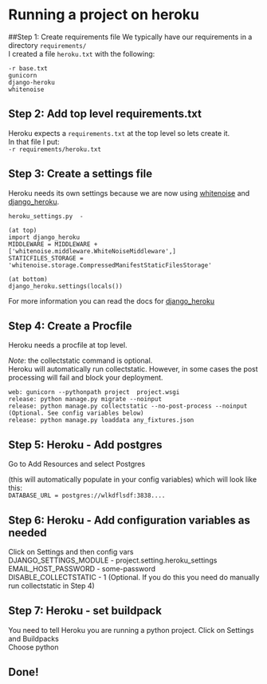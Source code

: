 # Running a project on heroku

##Step 1: Create requirements file
We typically have our requirements in a directory `requirements/`  
I created a file `heroku.txt` with the following:
```
-r base.txt
gunicorn
django-heroku
whitenoise
```

## Step 2: Add top level requirements.txt
Heroku expects a `requirements.txt` at the top level so lets create it.  
In that file I put:  
`-r requirements/heroku.txt`

## Step 3: Create a settings file
Heroku needs its own settings because we are now using [whitenoise](https://github.com/evansd/whitenoise) and [django_heroku](https://github.com/heroku/django-heroku).

```
heroku_settings.py  -

(at top)
import django_heroku
MIDDLEWARE = MIDDLEWARE + ['whitenoise.middleware.WhiteNoiseMiddleware',]
STATICFILES_STORAGE = 'whitenoise.storage.CompressedManifestStaticFilesStorage'

(at bottom)
django_heroku.settings(locals())
```
For more information you can read the docs for [django_heroku](https://github.com/heroku/django-heroku)

## Step 4: Create a Procfile
Heroku needs a procfile at top level.  

*Note*: the collectstatic command is optional.  
Heroku will automatically run collectstatic. However, in some cases the post processing will fail and block your 
deployment.
```
web: gunicorn --pythonpath project  project.wsgi
release: python manage.py migrate --noinput
release: python manage.py collectstatic --no-post-process --noinput (Optional. See config variables below)
release: python manage.py loaddata any_fixtures.json
```

## Step 5: Heroku - Add postgres 
Go to Add Resources and select Postgres

(this will automatically populate in your config variables)  which will look like this:  
`DATABASE_URL = postgres://wlkdflsdf:3838.... `

## Step 6: Heroku - Add configuration variables as needed
Click on Settings and then config vars  
DJANGO_SETTINGS_MODULE - project.setting.heroku_settings  
EMAIL_HOST_PASSWORD - some-password   
DISABLE_COLLECTSTATIC - 1 (Optional. If you do this you need do manually run collectstatic in Step 4)  

## Step 7: Heroku - set buildpack
You need to tell Heroku you are running a python project.
Click on Settings and Buildpacks  
Choose python

## Done!

